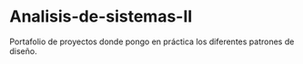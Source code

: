 # Analisis-de-sistemas-II
Portafolio de proyectos donde pongo en práctica los diferentes patrones de diseño.
